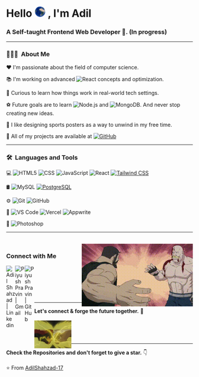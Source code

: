 <h1 align="left">Hello <img src="https://raw.githubusercontent.com/Adil-Shahzad17/Adil-Shahzad17/main/earth.gif" alt="World" width="29px" /> , I'm Adil</h1>
<h3 align="left">A Self-taught Frontend Web Developer 🤖. (In progress)
  
 <!-- <p align="left"> <img src="https://komarev.com/ghpvc/?username=adil-shahzad17&label=Profile%20views&color=0e75b6&style=flat" alt="adil-shahzad17" /> </p> -->

</h3>

---

<h3> 👨🏻‍💻 &nbsp;About Me </h3>

❤  I'm passionate about the field of computer science.

📚  I'm working on advanced ![React](https://img.shields.io/badge/-React-333333?style=flat&logo=react) concepts and optimization.

🤝  Curious to learn how things work in real-world tech settings.

⚽  Future goals are to learn ![Node.js](https://img.shields.io/badge/-Node.js-333333?style=flat&logo=node.js) and ![MongoDB](https://img.shields.io/badge/-MongoDB-333333?style=flat&logo=mongodb). And never stop creating new ideas.

🎨  I like designing sports posters as a way to unwind in my free time.

💼  All of my projects are available at [![GitHub](https://img.shields.io/badge/-GitHub-333333?style=flat&logo=github)](https://github.com/Adil-Shahzad17)

---

<h3> 🛠 &nbsp;Languages and Tools</h3>

💻 
  ![HTML5](https://img.shields.io/badge/-HTML5-333333?style=flat&logo=HTML5)
  ![CSS](https://img.shields.io/badge/-CSS-333333?style=flat&logo=CSS3&logoColor=1572B6)
  ![JavaScript](https://img.shields.io/badge/-JavaScript-333333?style=flat&logo=javascript)
  ![React](https://img.shields.io/badge/-React-333333?style=flat&logo=react)
  [![Tailwind CSS](https://img.shields.io/badge/-Tailwind%20CSS-333333?style=flat&logo=tailwindcss)](https://shields.io/badges)
  
🛢 
  ![MySQL](https://img.shields.io/badge/-MySQL-333333?style=flat&logo=mysql)
  [![PostgreSQL](https://img.shields.io/badge/-PostgreSQL-333333?style=flat&logo=postgresql)](https://shields.io/badges)
  
⚙️ 
  ![Git](https://img.shields.io/badge/-Git-333333?style=flat&logo=git)
  ![GitHub](https://img.shields.io/badge/-GitHub-333333?style=flat&logo=github)
  
🔧 
  ![VS Code](http://img.shields.io/badge/-VS%20Code-007ACC?style=flat&logo=visual%20studio%20code&logoColor=white)
  ![Vercel](http://img.shields.io/badge/-Vercel-black?style=flat&logo=vercel&logoColor=white)
  ![Appwrite](http://img.shields.io/badge/-appwrite-black?style=flat&logo=appwrite&logoColor=FD366E)
  
🎨 
 ![Photoshop](https://img.shields.io/badge/-Photoshop-333333?style=flat&logo=adobe-photoshop)

 ---

 </br>

<img align="right" src="https://raw.githubusercontent.com/Adil-Shahzad17/Adil-Shahzad17/main/handShake.gif" alt="🤝🏻" width="300px" />
<h3> Connect with Me </h3> 
<a href="https://www.linkedin.com/in/adil-shahzad17">
   <img align="left" alt="Adil Shahzad | Linkedin" width="24px" src="https://github.com/piyushP7pravin/piyushP7pravin/blob/master/Linkedin.svg" />
  </a>
  <a href="mailto:adil1712shahzad@gmail.com">
    <img align="left" alt="Piyush Pravin | Gmail" width="26px" src="https://github.com/piyushP7pravin/piyushP7pravin/blob/master/Gmail.svg" />
  </a>
  <a href="https://github.com/Adil-Shahzad17">
    <img align="left" alt="Piyush Pravin | GitHub" width="26px" src="https://upload.wikimedia.org/wikipedia/commons/2/24/Github_logo_svg.svg" />
  </a> 

</br>
</br>
</br>
</br>
</br>

---

**Let's connect & forge the future together.** 🦾
</br>
</br>
<img align="left" src="https://raw.githubusercontent.com/Adil-Shahzad17/Adil-Shahzad17/main/connect.gif" alt="🌐" width="100px" /> 

</br>
</br>

---

**Check the Repositories and don't forget to give a star.** 👇
</br>
</br>
⭐️ From [AdilShahzad-17](https://github.com/adil-shahzad17)


